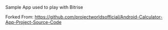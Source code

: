 Sample App used to play with Bitrise

Forked From: https://github.com/projectworldsofficial/Android-Calculator-App-Project-Source-Code